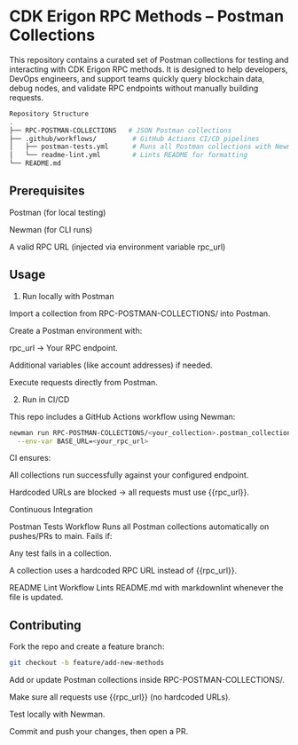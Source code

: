 # CDK Erigon RPC Methods – Postman Collections

This repository contains a curated set of Postman
collections for testing and interacting with CDK Erigon RPC methods.
It is designed to help developers, DevOps engineers,
and support teams quickly query blockchain data, debug nodes,
and validate RPC endpoints without manually building requests.

```bash
Repository Structure
.
├── RPC-POSTMAN-COLLECTIONS   # JSON Postman collections
├── .github/workflows/         # GitHub Actions CI/CD pipelines
│   ├── postman-tests.yml      # Runs all Postman collections with Newman
│   └── readme-lint.yml        # Lints README for formatting
└── README.md
```

## Prerequisites

Postman
 (for local testing)

Newman
 (for CLI runs)

A valid RPC URL (injected via environment variable rpc_url)

## Usage

1. Run locally with Postman

Import a collection from RPC-POSTMAN-COLLECTIONS/ into Postman.

Create a Postman environment with:

rpc_url → Your RPC endpoint.

Additional variables (like account addresses) if needed.

Execute requests directly from Postman.

2. Run in CI/CD

This repo includes a GitHub Actions workflow using Newman:

```bash
newman run RPC-POSTMAN-COLLECTIONS/<your_collection>.postman_collection.json \
  --env-var BASE_URL=<your_rpc_url>
```

CI ensures:

All collections run successfully against your configured endpoint.

Hardcoded URLs are blocked → all requests must use {{rpc_url}}.

Continuous Integration

Postman Tests Workflow
Runs all Postman collections automatically on pushes/PRs to main.
Fails if:

Any test fails in a collection.

A collection uses a hardcoded RPC URL instead of {{rpc_url}}.

README Lint Workflow
Lints README.md with markdownlint whenever the file is updated.

## Contributing

Fork the repo and create a feature branch:

```bash
git checkout -b feature/add-new-methods

```

Add or update Postman collections inside RPC-POSTMAN-COLLECTIONS/.

Make sure all requests use {{rpc_url}} (no hardcoded URLs).

Test locally with Newman.

Commit and push your changes, then open a PR.
